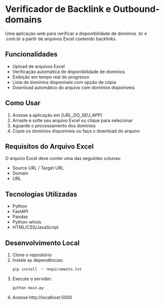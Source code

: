 # Verificador de Backlink e Outbound-domains

Uma aplicação web para verificar a disponibilidade de domínios .br e .com.br a partir de arquivos Excel contendo backlinks.

## Funcionalidades

- Upload de arquivos Excel
- Verificação automática de disponibilidade de domínios
- Exibição em tempo real do progresso
- Lista de domínios disponíveis com opção de cópia
- Download automático do arquivo com domínios disponíveis

## Como Usar

1. Acesse a aplicação em [URL_DO_SEU_APP]
2. Arraste e solte seu arquivo Excel ou clique para selecionar
3. Aguarde o processamento dos domínios
4. Copie os domínios disponíveis ou faça o download do arquivo

## Requisitos do Arquivo Excel

O arquivo Excel deve conter uma das seguintes colunas:
- Source URL / Target URL
- Domain
- URL

## Tecnologias Utilizadas

- Python
- FastAPI
- Pandas
- Python-whois
- HTML/CSS/JavaScript

## Desenvolvimento Local

1. Clone o repositório
2. Instale as dependências:
   ```bash
   pip install -r requirements.txt
   ```
3. Execute o servidor:
   ```bash
   python main.py
   ```
4. Acesse http://localhost:5000 